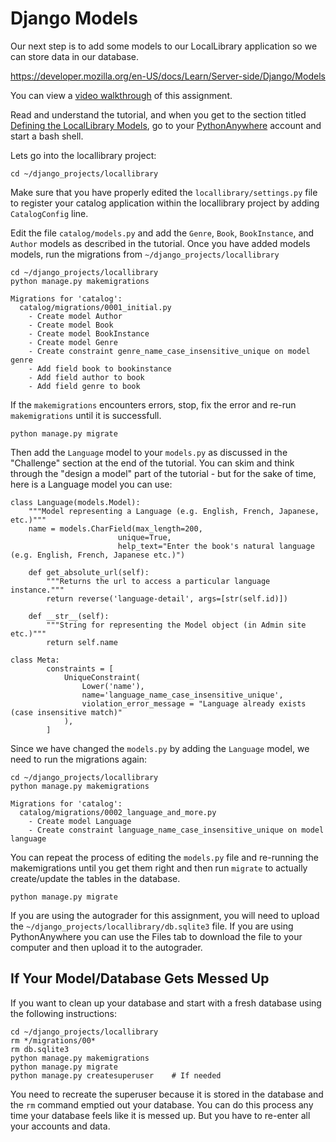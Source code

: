 Django Models
=============

Our next step is to add some models to our LocalLibrary application so we can store
data in our database.

https://developer.mozilla.org/en-US/docs/Learn/Server-side/Django/Models

You can view a
<a href="https://www.youtube.com/watch?v=2-QFePlm7GA&list=PLlRFEj9H3Oj5e-EH0t3kXrcdygrL9-u-Z&index=5" target="_blank">video walkthrough</a> of this assignment.

Read and understand the tutorial, and when you get to the section titled
<a href="https://developer.mozilla.org/en-US/docs/Learn/Server-side/Django/Models#Defining_the_LocalLibrary_Models" target="_blank">Defining the LocalLibrary Models</a>,
go to your
<a href="https://www.pythonanywhere.com" target="_blank">PythonAnywhere</a>
account and start a bash shell.

Lets go into the locallibrary project:

    cd ~/django_projects/locallibrary

Make sure that you have properly edited the `locallibrary/settings.py` file
to register your catalog
application within the locallibrary project by adding `CatalogConfig` line.

Edit the file `catalog/models.py` and add the `Genre`, `Book`, `BookInstance`, and `Author` models
as described in the tutorial.  Once you have added models models, run the migrations
from `~/django_projects/locallibrary`

    cd ~/django_projects/locallibrary
    python manage.py makemigrations

    Migrations for 'catalog':
      catalog/migrations/0001_initial.py
        - Create model Author
        - Create model Book
        - Create model BookInstance
        - Create model Genre
        - Create constraint genre_name_case_insensitive_unique on model genre
        - Add field book to bookinstance
        - Add field author to book
        - Add field genre to book

If the `makemigrations` encounters errors, stop, fix the error and re-run `makemigrations` until
it is successfull.

    python manage.py migrate

Then add the `Language` model to your `models.py` as discussed in the "Challenge" section
at the end of the tutorial.  You can skim and think through the "design a model" part of the
tutorial - but for the sake of time, here is a Language model you can use:

    class Language(models.Model):
        """Model representing a Language (e.g. English, French, Japanese, etc.)"""
        name = models.CharField(max_length=200,
                            unique=True,
                            help_text="Enter the book's natural language (e.g. English, French, Japanese etc.)")

        def get_absolute_url(self):
            """Returns the url to access a particular language instance."""
            return reverse('language-detail', args=[str(self.id)])

        def __str__(self):
            """String for representing the Model object (in Admin site etc.)"""
            return self.name

    class Meta:
            constraints = [
                UniqueConstraint(
                    Lower('name'),
                    name='language_name_case_insensitive_unique',
                    violation_error_message = "Language already exists (case insensitive match)"
                ),
            ]

Since we have changed the `models.py` by adding the `Language` model, we need to run the migrations again:

    cd ~/django_projects/locallibrary
    python manage.py makemigrations

    Migrations for 'catalog':
      catalog/migrations/0002_language_and_more.py
        - Create model Language
        - Create constraint language_name_case_insensitive_unique on model language

You can repeat the process of editing the `models.py` file and re-running the makemigrations until you get them
right and then run `migrate` to actually create/update the tables in the database.

    python manage.py migrate

If you are using the autograder for this assignment, you will need to upload the
`~/django_projects/locallibrary/db.sqlite3` file.  If you are using PythonAnywhere you can use the Files tab
to download the file to your computer and then upload it to the autograder.

If Your Model/Database Gets Messed Up
-------------------------------------

If you want to clean up your database and start with a
fresh database using the following instructions:

    cd ~/django_projects/locallibrary
    rm */migrations/00*
    rm db.sqlite3
    python manage.py makemigrations
    python manage.py migrate
    python manage.py createsuperuser    # If needed

You need to recreate the superuser because it is stored in the database
and the `rm` command emptied out your database.  You can do
this process any time your database feels like it is messed up.  But
you have to re-enter all your accounts and data.

